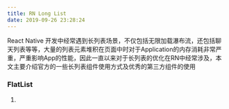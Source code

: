 ```yaml
---
title: RN Long List
date: 2019-09-26 23:28:24
---
```

 React Native 开发中经常遇到长列表场景，不仅包括无限加载瀑布流，还包括聊天列表等等，大量的列表元素堆积在页面中时对于Application的内存消耗非常严重，严重影响App的性能，因此一直以来对于长列表的优化在RN中经常涉及，本文主要介绍官方的一些长列表组件使用方式及优秀的第三方组件的使用

### FlatList
1. 
